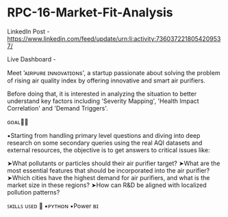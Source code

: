 # RPC-16-Market-Fit-Analysis

LinkedIn Post - https://www.linkedin.com/feed/update/urn:li:activity:7360372218054209537/

Live Dashboard - <coming soon>

Meet 'ᴀɪʀᴘᴜʀᴇ ɪɴɴᴏᴠᴀᴛɪᴏɴs', a startup passionate about solving the problem of rising air quality index by offering innovative and smart air purifiers. 

Before doing that, it is interested in analyzing the situation to better understand key factors including 'Severity Mapping', 'Health Impact Correlation' and 'Demand Triggers'. 

ɢᴏᴀʟ🕵️‍♀️
 
▪️Starting from handling primary level questions and diving into deep research on some secondary queries using the real AQI datasets and external resources, the objective is to get answers to critical issues like:

➤What pollutants or particles should their air purifier target?
➤What are the most essential features that should be incorporated into the air purifier?
➤Which cities have the highest demand for air purifiers, and what is the market size in these regions?
➤How can R&D be aligned with localized pollution patterns?

ꜱᴋɪʟʟꜱ ᴜꜱᴇᴅ 🔬
▪️ᴘʏᴛʜᴏɴ
▪️Power ʙɪ
